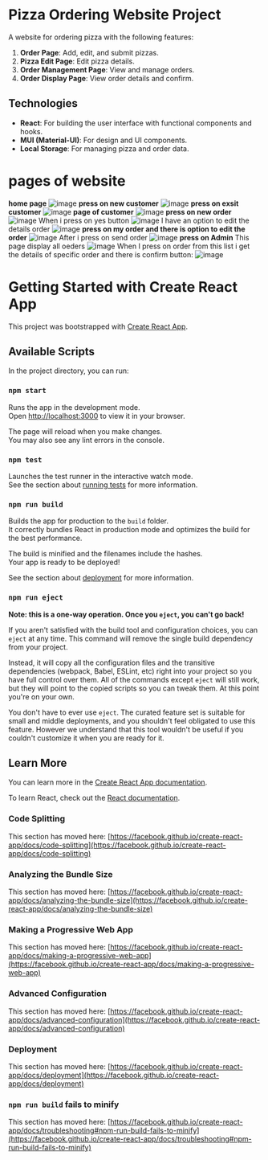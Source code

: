 
# Pizza Ordering Website Project

A website for ordering pizza with the following features:

1. **Order Page**: Add, edit, and submit pizzas.
2. **Pizza Edit Page**: Edit pizza details.
3. **Order Management Page**: View and manage orders.
4. **Order Display Page**: View order details and confirm.

## Technologies

- **React**: For building the user interface with functional components and hooks.
- **MUI (Material-UI)**: For design and UI components.
- **Local Storage**: For managing pizza and order data.
# pages of website
**home page**
![image](https://github.com/user-attachments/assets/5dfa28d4-52e6-48a7-99e0-20f044355608)
**press on new customer**
![image](https://github.com/user-attachments/assets/da5b08d2-5d66-4943-98ba-dc85eebadf29)
**press on exsit customer**
![image](https://github.com/user-attachments/assets/99812574-ec4a-4ec9-a09b-fdb4487cf416)
**page of customer**
![image](https://github.com/user-attachments/assets/14048baa-dc06-46d2-8082-ef5523b3e93b)
**press on new order**
![image](https://github.com/user-attachments/assets/ca0fd933-7a73-444c-bbb6-a774da1985ca)
When i press on yes button 
![image](https://github.com/user-attachments/assets/45b0e8cc-e89c-460f-8454-35f7c5fc9d7d)
I have an option to edit the details order
![image](https://github.com/user-attachments/assets/bc47161a-3171-4157-9c33-0c77f9f73dc4)
**press on my order and there is option to edit the order**
![image](https://github.com/user-attachments/assets/4a578da0-b616-4d99-86e6-8e792122ead6)
After i press on send order
![image](https://github.com/user-attachments/assets/df12206f-e8ba-4e24-9aac-16db55fe6469)
**press on Admin**
This page display all oeders
![image](https://github.com/user-attachments/assets/477c862e-608a-4fde-b734-6855c67ad9a9)
When I press on order from this list i get the details of specific order and there is confirm button:
![image](https://github.com/user-attachments/assets/58907d63-ccde-4eb7-8730-d0cfb4b808ca)







# Getting Started with Create React App

This project was bootstrapped with [Create React App](https://github.com/facebook/create-react-app).

## Available Scripts

In the project directory, you can run:

### `npm start`

Runs the app in the development mode.\
Open [http://localhost:3000](http://localhost:3000) to view it in your browser.

The page will reload when you make changes.\
You may also see any lint errors in the console.

### `npm test`

Launches the test runner in the interactive watch mode.\
See the section about [running tests](https://facebook.github.io/create-react-app/docs/running-tests) for more information.

### `npm run build`

Builds the app for production to the `build` folder.\
It correctly bundles React in production mode and optimizes the build for the best performance.

The build is minified and the filenames include the hashes.\
Your app is ready to be deployed!

See the section about [deployment](https://facebook.github.io/create-react-app/docs/deployment) for more information.

### `npm run eject`

**Note: this is a one-way operation. Once you `eject`, you can't go back!**

If you aren't satisfied with the build tool and configuration choices, you can `eject` at any time. This command will remove the single build dependency from your project.

Instead, it will copy all the configuration files and the transitive dependencies (webpack, Babel, ESLint, etc) right into your project so you have full control over them. All of the commands except `eject` will still work, but they will point to the copied scripts so you can tweak them. At this point you're on your own.

You don't have to ever use `eject`. The curated feature set is suitable for small and middle deployments, and you shouldn't feel obligated to use this feature. However we understand that this tool wouldn't be useful if you couldn't customize it when you are ready for it.

## Learn More

You can learn more in the [Create React App documentation](https://facebook.github.io/create-react-app/docs/getting-started).

To learn React, check out the [React documentation](https://reactjs.org/).

### Code Splitting

This section has moved here: [https://facebook.github.io/create-react-app/docs/code-splitting](https://facebook.github.io/create-react-app/docs/code-splitting)

### Analyzing the Bundle Size

This section has moved here: [https://facebook.github.io/create-react-app/docs/analyzing-the-bundle-size](https://facebook.github.io/create-react-app/docs/analyzing-the-bundle-size)

### Making a Progressive Web App

This section has moved here: [https://facebook.github.io/create-react-app/docs/making-a-progressive-web-app](https://facebook.github.io/create-react-app/docs/making-a-progressive-web-app)

### Advanced Configuration

This section has moved here: [https://facebook.github.io/create-react-app/docs/advanced-configuration](https://facebook.github.io/create-react-app/docs/advanced-configuration)

### Deployment

This section has moved here: [https://facebook.github.io/create-react-app/docs/deployment](https://facebook.github.io/create-react-app/docs/deployment)

### `npm run build` fails to minify

This section has moved here: [https://facebook.github.io/create-react-app/docs/troubleshooting#npm-run-build-fails-to-minify](https://facebook.github.io/create-react-app/docs/troubleshooting#npm-run-build-fails-to-minify)
